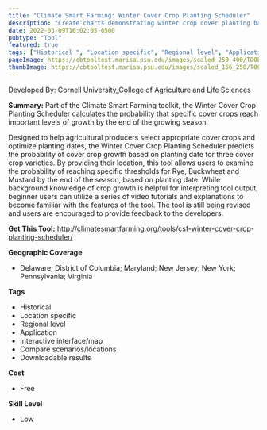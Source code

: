 ```yaml
---
title: "Climate Smart Farming: Winter Cover Crop Planting Scheduler"
description: "Create charts demonstrating winter crop cover planting based on crop variety (rye, buckwheat, and mustard)."
date: 2022-03-09T16:02:05-0500
pubtype: "Tool"
featured: true
tags: ["Historical ", "Location specific", "Regional level", "Application", "Interactive interface/map", "Compare scenarios/locations", "Downloadable results"]
pageImage: https://cbtooltest.marisa.psu.edu/images/scaled_250_400/TOOLID_39.4_ScreenCapture-1.png
thumbImage: https://cbtooltest.marisa.psu.edu/images/scaled_156_250/TOOLID_39.4_ScreenCapture-1.png
---
```

Developed By: Cornell University_College of Agriculture and Life Sciences

**Summary:** Part of the Climate Smart Farming toolkit, the Winter Cover Crop Planting Scheduler calculates the probability that specific cover crops reach important levels of growth by the end of the growing season.  

Designed to help agricultural producers select appropriate cover crops and optimize planting dates, the Winter Cover Crop Planting Scheduler predicts the probability of cover crop growth based on planting date for three cover crop varieties. By providing their location, this tool allows users to examine the probability of reaching specific thresholds for Rye, Buckwheat and Mustard by the end of the season, based on planting date. While background knowledge of crop growth is helpful for interpreting tool output, beginner users can utilize a series of video tutorials and explanations to become familiar with the features of the tool. The tool is still being revised and users are encouraged to provide feedback to the developers.

__**Get This Tool:**__ http://climatesmartfarming.org/tools/csf-winter-cover-crop-planting-scheduler/


__**Geographic Coverage**__
- Delaware; District of Columbia; Maryland; New Jersey; New York; Pennsylvania; Virginia

__**Tags**__
-  Historical 
-  Location specific
-  Regional level
-  Application
-  Interactive interface/map
-  Compare scenarios/locations
-  Downloadable results

__**Cost**__
- Free

__**Skill Level**__
- Low

